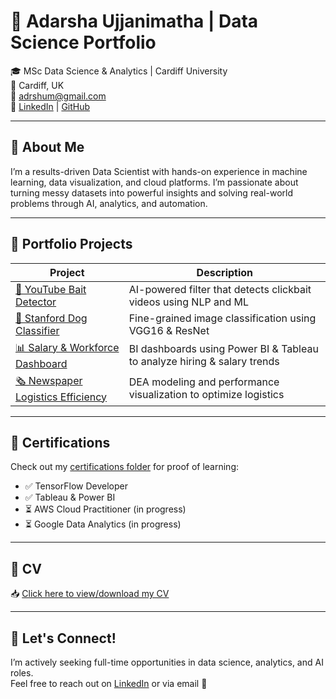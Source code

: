 # 👋 Adarsha Ujjanimatha | Data Science Portfolio

🎓 MSc Data Science & Analytics | Cardiff University  
📍 Cardiff, UK  
📧 adrshum@gmail.com  
🔗 [LinkedIn](https://linkedin.com/in/adarsha-ujjanimatha) | [GitHub](https://github.com/adarsha-ujjanimatha)

---

## 🧠 About Me
I’m a results-driven Data Scientist with hands-on experience in machine learning, data visualization, and cloud platforms. I’m passionate about turning messy datasets into powerful insights and solving real-world problems through AI, analytics, and automation.

---

## 📂 Portfolio Projects

| Project | Description |
|--------|-------------|
| [🎯 YouTube Bait Detector](./Projects/YouTube-Bait-Detector) | AI-powered filter that detects clickbait videos using NLP and ML |
| [🐶 Stanford Dog Classifier](./Projects/Stanford-Dog-Classification) | Fine-grained image classification using VGG16 & ResNet |
| [📊 Salary & Workforce Dashboard](./Projects/Salary-Workforce-Dashboard) | BI dashboards using Power BI & Tableau to analyze hiring & salary trends |
| [🗞️ Newspaper Logistics Efficiency](./Projects/Newspaper-Logistics-Efficiency) | DEA modeling and performance visualization to optimize logistics |

---

## 🧾 Certifications
Check out my [certifications folder](./Certifications) for proof of learning:
- ✅ TensorFlow Developer
- ✅ Tableau & Power BI
- ⏳ AWS Cloud Practitioner (in progress)
- ⏳ Google Data Analytics (in progress)

---

## 📄 CV
📥 [Click here to view/download my CV](./Adarsha%20Ujjanimatha%20Professional.pdf)

---

## 💬 Let's Connect!
I’m actively seeking full-time opportunities in data science, analytics, and AI roles.  
Feel free to reach out on [LinkedIn](https://linkedin.com/in/adarsha-ujjanimatha) or via email 📧
